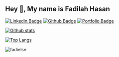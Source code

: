 ## Hey 👋, My name is Fadilah Hasan
[![Linkedin Badge](https://img.shields.io/badge/-fadielse-0072b1?style=flat&logo=Linkedin&logoColor=white&link=https://www.linkedin.com/in/fadielse/)](https://www.linkedin.com/in/fadielse/) [![Github Badge](https://img.shields.io/badge/-fadielse-grey?style=flat&logo=github&logoColor=white&link=https://github.com/fadielse/)](https://www.github.com/fadielse/) [![Portfolio Badge](https://img.shields.io/badge/portfolio-web-blue?style=flat&link=https://me.kodingkita.com/#portfolio)](https://me.kodingkita.com/#portfolio/)

[![Github stats](https://github-readme-stats.vercel.app/api?username=fadielse&show_icons=true&include_all_commits=true&theme=tokyonight)](https://github.com/fadielse/github-readme-stats)

[![Top Langs](https://github-readme-stats.vercel.app/api/top-langs/?username=fadielse&hide=javascript,html&theme=tokyonight&layout=compact)](https://github.com/fadielse/github-readme-stats)

<p align=left> <img src=https://komarev.com/ghpvc/?username=fadielse alt=fadielse /> </p>
